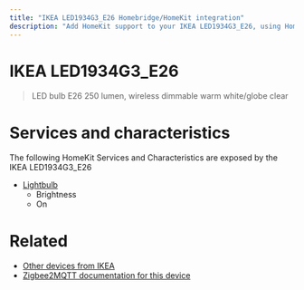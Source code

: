 ```yaml
---
title: "IKEA LED1934G3_E26 Homebridge/HomeKit integration"
description: "Add HomeKit support to your IKEA LED1934G3_E26, using Homebridge, Zigbee2MQTT and homebridge-z2m."
---
```

<!---
This file has been GENERATED using src/docgen/docgen.ts
DO NOT EDIT THIS FILE MANUALLY!
-->
# IKEA LED1934G3_E26
> LED bulb E26 250 lumen, wireless dimmable warm white/globe clear


# Services and characteristics
The following HomeKit Services and Characteristics are exposed by
the IKEA LED1934G3_E26

* [Lightbulb](../../light.md)
  * Brightness
  * On


# Related
* [Other devices from IKEA](../index.md#ikea)
* [Zigbee2MQTT documentation for this device](https://www.zigbee2mqtt.io/devices/LED1934G3_E26.html)